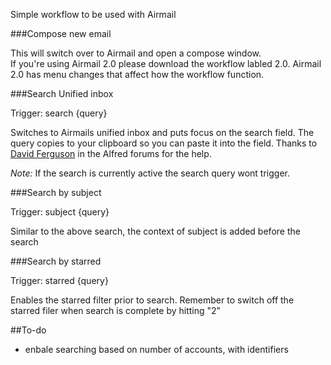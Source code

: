 Simple workflow to be used with Airmail


###Compose new email

This will switch over to Airmail and open a compose window.  
If you're using Airmail 2.0 please download the workflow labled 2.0. Airmail 2.0 has menu changes that affect how the workflow function.


###Search Unified inbox

Trigger: search {query}

Switches to Airmails unified inbox and puts focus on the search field. The query copies to your clipboard
so you can paste it into the field. Thanks to [David Ferguson](http://www.alfredforum.com/user/10-david-ferguson/) in the Alfred 
forums for the help.

*Note:* If the search is currently active the search query wont trigger.

###Search by subject

Trigger: subject {query}

Similar to the above search, the context of subject is added before the search

###Search by starred

Trigger: starred {query}

Enables the starred filter prior to search. Remember to switch off the starred filer when search is complete by hitting "2"

##To-do

* enbale searching based on number of accounts, with identifiers
